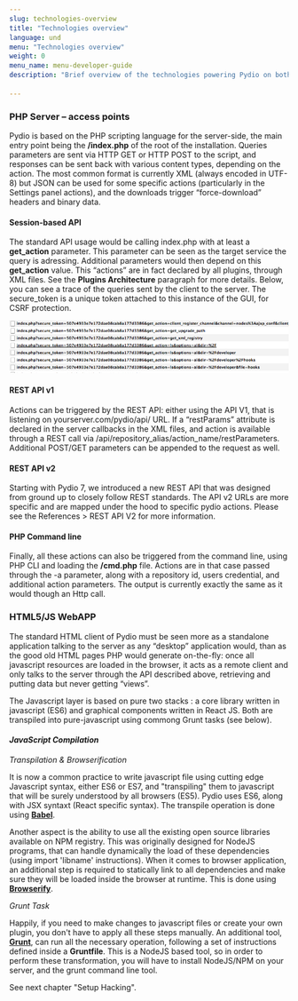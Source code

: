 ```yaml
---
slug: technologies-overview
title: "Technologies overview"
language: und
menu: "Technologies overview"
weight: 0
menu_name: menu-developer-guide
description: "Brief overview of the technologies powering Pydio on both the server and the client side."

---
```


### PHP Server – access points
Pydio is based on the PHP scripting language for the server-side, the main entry point being the **/index.php** of the root of the installation. Queries parameters are sent via HTTP GET or HTTP POST to the script, and responses can be sent back with various content types, depending on the action. The most common format is currently XML (always encoded in UTF-8) but JSON can be used for some specific actions (particularly in the Settings panel actions), and the downloads trigger “force-download” headers and binary data.

#### Session-based API

The standard API usage would be calling index.php with at least a **get_action** parameter. This parameter can be seen as the target service the query is adressing.  Additional parameters would then depend on this **get_action** value. This “actions” are in fact declared by all plugins, through XML files. See the **Plugins Architecture** paragraph for more details. Below, you can see a trace of the queries sent by the client to the server. The secure_token is a unique token attached to this instance of the GUI, for CSRF protection.

![](../images/global_architecture/technologies_overview/Snapshot-2013-06-19-at-14.37.31.png)

#### REST API v1

Actions can be triggered by the REST API: either using the API V1, that is listening on yourserver.com/pydio/api/ URL. If a “restParams” attribute is declared in the server callbacks in the XML files, and action is available through a REST call via /api/repository_alias/action_name/restParameters. Additional POST/GET parameters can be appended to the request as well.

#### REST API v2

Starting with Pydio 7, we introduced a new REST API that was designed from ground up to closely follow REST standards. The API v2 URLs are more specific and are mapped under the hood to specific pydio actions. Please see the References > REST API V2 for more information.

#### PHP Command line

Finally, all these actions can also be triggered from the command line, using PHP CLI and loading the **/cmd.php** file. Actions are in that case passed through the -a parameter, along with a repository id, users credential, and additional action parameters. The output is currently exactly the same as it would though an Http call.


### HTML5/JS WebAPP
The standard HTML client of Pydio must be seen more as a standalone application talking to the server as any “desktop” application would, than as the good old HTML pages PHP would generate on-the-fly: once all javascript resources are loaded in the browser, it acts as a remote client and only talks to the server through the API described above, retrieving and putting data but never getting “views”.

The Javascript layer is based on pure two stacks : a core library written in javascript (ES6) and graphical components written in React JS. Both are transpiled into pure-javascript using commong Grunt tasks (see below).

#### _JavaScript Compilation_

_Transpilation & Browserification_

It is now a common practice to write javascript file using cutting edge Javascript syntax, either ES6 or ES7, and "transpiling" them to javascript that will be surely understood by all browsers (ES5). Pydio uses ES6, along with JSX syntaxt (React specific syntax). The transpile operation is done using **[Babel](https://babeljs.io/)**.

Another aspect is the ability to use all the existing open source libraries available on NPM registry. This was originally designed for NodeJS programs, that can handle dynamically the load of these dependencies (using import 'libname' instructions). When it comes to browser application, an additional step is required to statically link to all dependencies and make sure they will be loaded inside the browser at runtime. This is done using **[Browserify](http://browserify.org/)**.

_Grunt Task_

Happily, if you need to make changes to javascript files or create your own plugin, you don't have to apply all these steps manually. An additional tool, **[Grunt](https://gruntjs.com/)**, can run all the necessary operation, following a set of instructions defined inside a **Gruntfile**. This is a NodeJS based tool, so in order to perform these transformation, you will have to install NodeJS/NPM on your server, and the grunt command line tool.

See next chapter "Setup Hacking".
